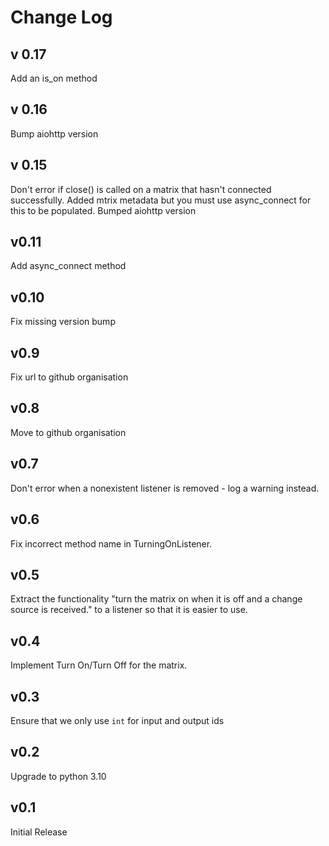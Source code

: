 Change Log
=======================

v 0.17
------------

Add an is_on method

v 0.16
------------

Bump aiohttp version

v 0.15
------------

Don't error if close() is called on a matrix that hasn't connected successfully.
Added mtrix metadata but you must use async_connect for this to be populated. 
Bumped aiohttp version


v0.11
------------

Add async_connect method

v0.10
------------

Fix missing version bump 

v0.9
------------

Fix url to github organisation


v0.8
------------

Move to github organisation

v0.7
------------

Don't error when a nonexistent listener is removed - log a warning instead.


v0.6
------------

Fix incorrect method name in TurningOnListener.

v0.5
------------

Extract the functionality "turn the matrix on when it is off and a change source is received." to a listener
so that it is easier to use.

v0.4
------------

Implement Turn On/Turn Off for the matrix.

v0.3
------------

Ensure that we only use `int` for input and output ids

v0.2
------------

Upgrade to python 3.10

v0.1
------------

Initial Release
